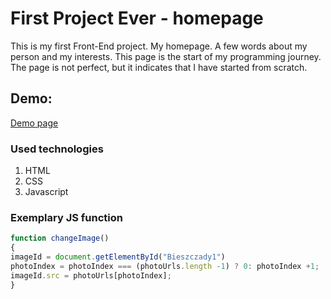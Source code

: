 # First Project Ever - homepage
This is my first Front-End project. My homepage. A few words about my person and my interests. This page is the start of my programming journey. The page is not perfect, but it indicates that I have started from scratch.

## Demo:

[Demo page](https://szpytmus.github.io/homepage/) 


### Used technologies

1. HTML
1. CSS
1. Javascript


### Exemplary JS function

```javascript 
function changeImage()
{
imageId = document.getElementById("Bieszczady1")
photoIndex = photoIndex === (photoUrls.length -1) ? 0: photoIndex +1;
imageId.src = photoUrls[photoIndex];
}

```
